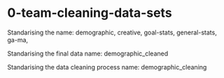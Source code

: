 # 0-team-cleaning-data-sets

Standarising the name:
demographic,
creative,
goal-stats,
general-stats,
ga-ma,

Standarising the final data name:
demographic_cleaned

Standarising the data cleaning process name:
demographic_cleaning
